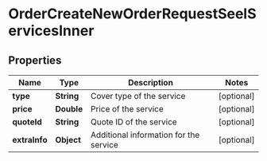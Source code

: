 

# OrderCreateNewOrderRequestSeelServicesInner


## Properties

| Name | Type | Description | Notes |
|------------ | ------------- | ------------- | -------------|
|**type** | **String** | Cover type of the service |  [optional] |
|**price** | **Double** | Price of the service |  [optional] |
|**quoteId** | **String** | Quote ID of the service |  [optional] |
|**extraInfo** | **Object** | Additional information for the service |  [optional] |



